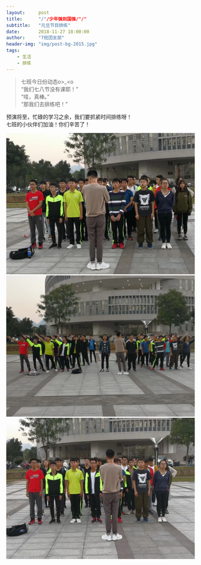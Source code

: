 ```yaml
---
layout:     post
title:      "/"/少年强则国强/"/"
subtitle:   "元旦节目排练"
date:       2018-11-27 18:00:00
author:     "7班团支部"
header-img: "img/post-bg-2015.jpg"
tags:
    - 生活
    - 排练
---
```


>七班今日份动态o>_<o   
  “我们七八节没有课耶！”   
   “哇，真棒。”   
   “那我们去排练吧！”   

预演将至，忙碌的学习之余，我们要抓紧时间排练呀！   
    七班的小伙伴们加油！你们辛苦了！<br>
 
 ![](/img/in-post/post-rehearse-01.jpeg)
 ![](/img/in-post/post-rehearse-02.jpeg)
 ![](/img/in-post/post-rehearse-03.jpeg)






